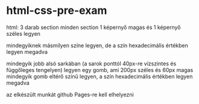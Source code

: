 # html-css-pre-exam

html: 3 darab section
minden section 1 képernyő magas és 1 képernyő széles legyen

mindegyiknek másmilyen színe legyen, de a szín hexadecimális értékben legyen megadva

mindegyik jobb alsó sarkában (a sarok ponttól  40px-re vízszintes és függőleges tengelyen) legyen egy gomb, ami 200px széles és 60px magas
mindegyik gomb eltérő színű legyen, a szín hexadecimális értékben legyen megadva

az elkészült munkát github Pages-re kell elhelyezni
